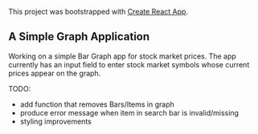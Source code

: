 This project was bootstrapped with [Create React App](https://github.com/facebookincubator/create-react-app).

## A Simple Graph Application

Working on a simple Bar Graph app for stock market prices. The app currently has an input field to enter stock market symbols whose current prices appear on the graph.

TODO: 

- add function that removes Bars/Items in graph
- produce error message when item in search bar is invalid/missing
- styling improvements